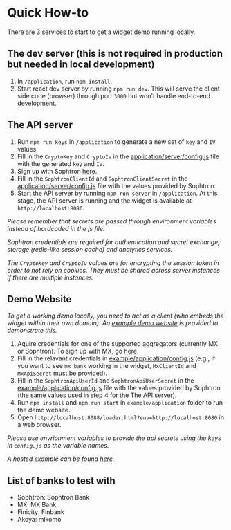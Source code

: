 # Quick How-to

There are 3 services to start to get a widget demo running locally.
## The dev server (this is not required in production but needed in local development)
  1. In `/application`, run `npm install`.
  2. Start react dev server by running `npm run dev`. This will serve the client side code (browser) through port `3000` but won't handle end-to-end development.
## The API server
  1. Run `npm run keys` in `/application` to generate a new set of `key` and `IV` values.
  2. Fill in the `CryptoKey` and `CryptoIv` in the [application/server/config.js](server/config.js) file with the generated `key` and `IV`.
  3. Sign up with Sophtron [here](https://sophtron.com/account/register).
  4. Fill in the `SophtronClientId` and `SophtronClientSecret` in the [application/server/config.js](server/config.js) file with the values provided by Sophtron.
  5. Start the API server by running `npm run server` in `/application`. At this stage, the API server is running and the widget is available at `http://localhost:8080`.

  *Please remember that secrets are passed through environment variables instead of hardcoded in the js file.*

  *Sophtron credentials are required for authentication and secret exchange, storage (redis-like session cache) and analytics services.*
  
  *The `CryptoKey` and `CryptoIv` values are for encrypting the session token in order to not rely on cookies. They must be shared across server instances if there are multiple instances.*
## Demo Website

*To get a working demo locally, you need to act as a client (who embeds the widget within their own domain). An [example demo website](../example/README.md) is provided to demonstrate this.*

  1. Aquire credentials for one of the supported aggregators (currently MX or Sophtron). To sign up with MX, go [here](https://dashboard.mx.com/sign_up).
  2. Fill in the relavant credentials in [example/application/config.js](../example/application/config.js) (e.g., if you want to see `mx bank` working in the widget, `MxClientId` and `MxApiSecret` must be provided).
  3. Fill in the `SophtronApiUserId` and `SophtronApiUserSecret` in the [example/application/config.js](../example/application/config.js) file with the values provided by Sophtron (the same values used in step 4 for the The API server).
  3. Run `npm install` and `npm run start` in `example/application` folder to run the demo website.
  5. Open `http://localhost:8088/loader.html?env=http://localhost:8080` in a web browser.

*Please use envrionment variables to provide the api secrets using the keys in `config.js` as the variable names.*

*A hosted example can be found [here](https://demo.sophtron.com/loader.html?env=https://universalwidget.sophtron-prod.com).*

## List of banks to test with 
- Sophtron: Sophtron Bank
- MX: MX Bank
- Finicity: Finbank
- Akoya: mikomo
